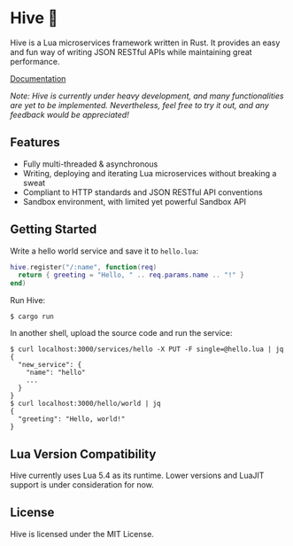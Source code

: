# Hive 🐝

Hive is a Lua microservices framework written in Rust. It provides an easy and fun way of writing JSON RESTful APIs while maintaining great performance.

[Documentation](https://hack3ric.github.io/hive-doc)

*Note: Hive is currently under heavy development, and many functionalities are yet to be implemented. Nevertheless, feel free to try it out, and any feedback would be appreciated!*

## Features

- Fully multi-threaded & asynchronous
- Writing, deploying and iterating Lua microservices without breaking a sweat
- Compliant to HTTP standards and JSON RESTful API conventions
- Sandbox environment, with limited yet powerful Sandbox API

## Getting Started

Write a hello world service and save it to `hello.lua`:
```lua
hive.register("/:name", function(req)
  return { greeting = "Hello, " .. req.params.name .. "!" }
end)
```

Run Hive:
```console
$ cargo run
```

In another shell, upload the source code and run the service:
```console
$ curl localhost:3000/services/hello -X PUT -F single=@hello.lua | jq
{
  "new_service": {
    "name": "hello"
    ...
  }
}
$ curl localhost:3000/hello/world | jq
{
  "greeting": "Hello, world!"
}
```

## Lua Version Compatibility

Hive currently uses Lua 5.4 as its runtime. Lower versions and LuaJIT support is under consideration for now.

## License

Hive is licensed under the MIT License.
